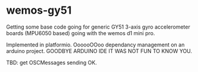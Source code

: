 # wemos-gy51

Getting some base code going for generic GY51 3-axis gyro accelerometer boards (MPU6050 based) going with the wemos d1 mini pro.

Implemented in platformio. OooooOOoo dependancy management on an arduino project. GOODBYE ARDUINO IDE IT WAS NOT FUN TO KNOW YOU.

TBD: get OSCMessages sending OK.
